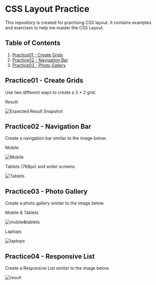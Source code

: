 # CSS Layout Practice

This repository is created for practising CSS layout. It contains examples and exercises to help me master the CSS Layout.

## Table of Contents

1. [Practice01 - Create Grids](#practice01---create-grids)
2. [Practice02 - Navigation Bar](#practice02---navigation-bar)
3. [Practice03 - Photo Gallery](#practice03---photo-gallery)

## Practice01 - Create Grids

Use two different ways to create a 3 \* 2 grid.

Result:

![Expected Result Snapshot](./practice01-create-grid/result.png)

## Practice02 - Navigation Bar

Create a navigation bar similar to the image below.

Mobile

![Mobile](/practice02-navigation-bar/assets/images/mobile.png)

Tablets (768px) and wider screens

![Tablets](/practice02-navigation-bar/assets/images/tablets.png)

## Practice03 - Photo Gallery

Create a photo gallery similar to the image below.

Mobile & Tablets

![mobile&tablets](/practice03-photo-gallery/assets/images/mobile&tablets.png)

Laptops

![laptops](/practice03-photo-gallery/assets/images/laptops.png)

## Practice04 - Responsive List

Create a Responsive List similar to the image below.

![result](/practice04-responsive-list/result.png)

